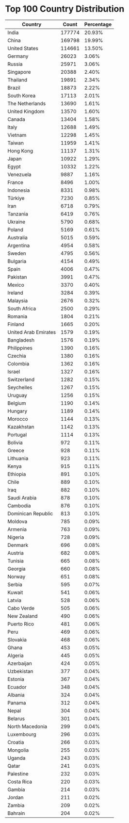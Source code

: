# Top 100 Country Distribution
| Country | Count | Percentage |
|----|----|----|
| India | 177774 | 20.93% |
| China | 169798 | 19.99% |
| United States | 114661 | 13.50% |
| Germany | 26023 | 3.06% |
| Russia | 25971 | 3.06% |
| Singapore | 20388 | 2.40% |
| Thailand | 19891 | 2.34% |
| Brazil | 18873 | 2.22% |
| South Korea | 17113 | 2.01% |
| The Netherlands | 13690 | 1.61% |
| United Kingdom | 13570 | 1.60% |
| Canada | 13404 | 1.58% |
| Italy | 12688 | 1.49% |
| Vietnam | 12298 | 1.45% |
| Taiwan | 11959 | 1.41% |
| Hong Kong | 11137 | 1.31% |
| Japan | 10922 | 1.29% |
| Egypt | 10332 | 1.22% |
| Venezuela | 9887 | 1.16% |
| France | 8496 | 1.00% |
| Indonesia | 8331 | 0.98% |
| Türkiye | 7230 | 0.85% |
| Iran | 6718 | 0.79% |
| Tanzania | 6419 | 0.76% |
| Ukraine | 5790 | 0.68% |
| Poland | 5169 | 0.61% |
| Australia | 5015 | 0.59% |
| Argentina | 4954 | 0.58% |
| Sweden | 4795 | 0.56% |
| Bulgaria | 4154 | 0.49% |
| Spain | 4006 | 0.47% |
| Pakistan | 3991 | 0.47% |
| Mexico | 3370 | 0.40% |
| Ireland | 3284 | 0.39% |
| Malaysia | 2676 | 0.32% |
| South Africa | 2500 | 0.29% |
| Romania | 1804 | 0.21% |
| Finland | 1665 | 0.20% |
| United Arab Emirates | 1579 | 0.19% |
| Bangladesh | 1576 | 0.19% |
| Philippines | 1390 | 0.16% |
| Czechia | 1380 | 0.16% |
| Colombia | 1362 | 0.16% |
| Israel | 1327 | 0.16% |
| Switzerland | 1282 | 0.15% |
| Seychelles | 1267 | 0.15% |
| Uruguay | 1256 | 0.15% |
| Belgium | 1190 | 0.14% |
| Hungary | 1189 | 0.14% |
| Morocco | 1144 | 0.13% |
| Kazakhstan | 1142 | 0.13% |
| Portugal | 1114 | 0.13% |
| Bolivia | 972 | 0.11% |
| Greece | 928 | 0.11% |
| Lithuania | 923 | 0.11% |
| Kenya | 915 | 0.11% |
| Ethiopia | 891 | 0.10% |
| Chile | 889 | 0.10% |
| Iraq | 882 | 0.10% |
| Saudi Arabia | 878 | 0.10% |
| Cambodia | 876 | 0.10% |
| Dominican Republic | 813 | 0.10% |
| Moldova | 785 | 0.09% |
| Armenia | 763 | 0.09% |
| Nigeria | 728 | 0.09% |
| Denmark | 696 | 0.08% |
| Austria | 682 | 0.08% |
| Tunisia | 665 | 0.08% |
| Georgia | 660 | 0.08% |
| Norway | 651 | 0.08% |
| Serbia | 595 | 0.07% |
| Kuwait | 541 | 0.06% |
| Latvia | 528 | 0.06% |
| Cabo Verde | 505 | 0.06% |
| New Zealand | 490 | 0.06% |
| Puerto Rico | 481 | 0.06% |
| Peru | 469 | 0.06% |
| Slovakia | 468 | 0.06% |
| Ghana | 453 | 0.05% |
| Algeria | 445 | 0.05% |
| Azerbaijan | 424 | 0.05% |
| Uzbekistan | 377 | 0.04% |
| Estonia | 367 | 0.04% |
| Ecuador | 348 | 0.04% |
| Albania | 324 | 0.04% |
| Panama | 312 | 0.04% |
| Nepal | 304 | 0.04% |
| Belarus | 301 | 0.04% |
| North Macedonia | 299 | 0.04% |
| Luxembourg | 296 | 0.03% |
| Croatia | 266 | 0.03% |
| Mongolia | 255 | 0.03% |
| Uganda | 243 | 0.03% |
| Qatar | 241 | 0.03% |
| Palestine | 232 | 0.03% |
| Costa Rica | 220 | 0.03% |
| Gambia | 214 | 0.03% |
| Jordan | 211 | 0.02% |
| Zambia | 209 | 0.02% |
| Bahrain | 204 | 0.02% |
